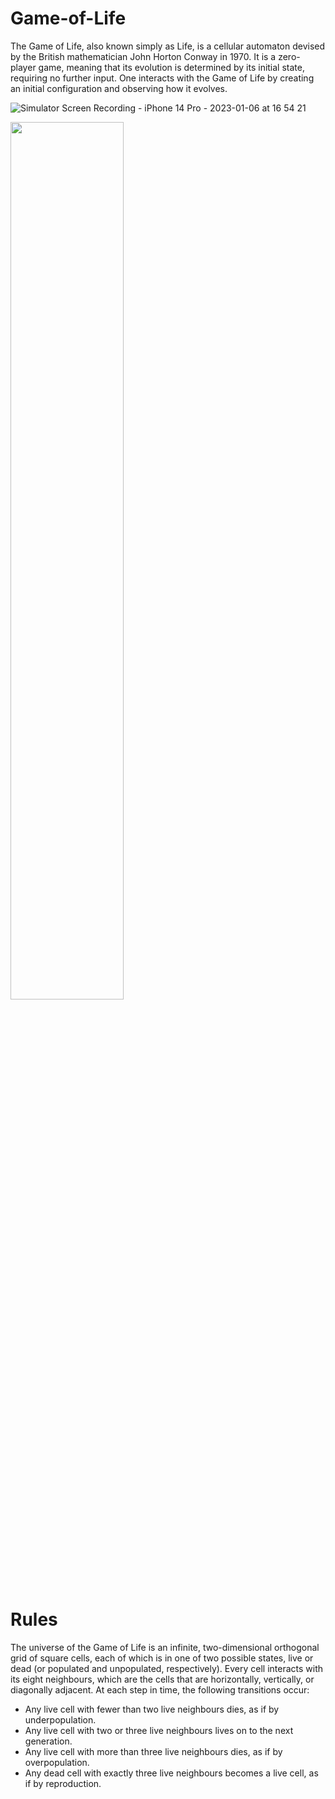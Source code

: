 # Game-of-Life

The Game of Life, also known simply as Life, is a cellular automaton devised by the British mathematician John Horton Conway in 1970. 
It is a zero-player game, meaning that its evolution is determined by its initial state, requiring no further input. 
One interacts with the Game of Life by creating an initial configuration and observing how it evolves.

![Simulator Screen Recording - iPhone 14 Pro - 2023-01-06 at 16 54 21](https://user-images.githubusercontent.com/92182846/211018441-68eb7b25-91eb-4821-be67-3b3694eae4ed.gif) 

<p float="left">
<img src="https://user-images.githubusercontent.com/92182846/211018441-68eb7b25-91eb-4821-be67-3b3694eae4ed.gif" width=60% height=60%>
</p>

# Rules

The universe of the Game of Life is an infinite, two-dimensional orthogonal grid of square cells, each of which is in one of two possible states, 
live or dead (or populated and unpopulated, respectively). Every cell interacts with its eight neighbours, which are the cells that are horizontally, 
vertically, or diagonally adjacent. At each step in time, the following transitions occur:

 - Any live cell with fewer than two live neighbours dies, as if by underpopulation.
 - Any live cell with two or three live neighbours lives on to the next generation.
 - Any live cell with more than three live neighbours dies, as if by overpopulation.
 - Any dead cell with exactly three live neighbours becomes a live cell, as if by reproduction.
